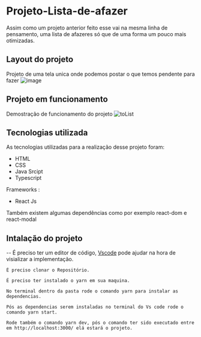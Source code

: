# Projeto-Lista-de-afazer
Assim como um projeto anterior feito esse vai na mesma linha de pensamento, uma lista de afazeres só que de uma forma um pouco mais otimizadas.

## Layout do projeto
Projeto de uma tela unica onde podemos postar o que temos pendente para fazer 
![image](https://user-images.githubusercontent.com/82763928/176695346-1c1f97bf-48d1-4586-bbf5-efbe0e0b3c62.png)

## Projeto em funcionamento
Demostração de funcionamento do projeto
![toList](https://user-images.githubusercontent.com/82763928/176699868-01711dda-a6b2-451e-b5f5-b6354b1596c8.gif)


## Tecnologias utilizada

As tecnologias utilizadas para a realização desse projeto foram:

- HTML
- CSS
- Java Srcipt
- Typescript



Frameworks :

- React Js



Também existem algumas dependências como por exemplo react-dom e react-modal

## Intalação do projeto

-- É preciso ter um editor de código, [Vscode](https://code.visualstudio.com/) pode ajudar na hora de visializar a implementação.
 
 ````
 É preciso clonar o Repositório.
 
 É preciso ter instalado o yarn em sua maquina.
 
 No terminal dentro da pasta rode o comando yarn para instalar as dependencias.
 
 Pós as dependencias serem instaladas no terminal do Vs code rode o comando yarn start.
 
 Rode também o comando yarn dev, pós o comando ter sido executado entre em http://localhost:3000/ elá estará o projeto. 
  

 ````

